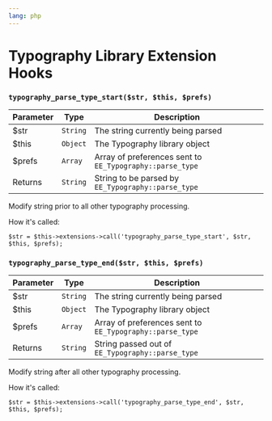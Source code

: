 ```yaml
---
lang: php
---
```


<!--
    This source file is part of the open source project
    ExpressionEngine User Guide (https://github.com/ExpressionEngine/ExpressionEngine-User-Guide)

    @link      https://expressionengine.com/
    @copyright Copyright (c) 2003-2020, Packet Tide, LLC (https://www.packettide.com)
    @license   https://expressionengine.com/license Licensed under Apache License, Version 2.0
-->

# Typography Library Extension Hooks

### `typography_parse_type_start($str, $this, $prefs)`

| Parameter | Type     | Description                                              |
| --------- | -------- | -------------------------------------------------------- |
| \$str     | `String` | The string currently being parsed                        |
| \$this    | `Object` | The Typography library object                            |
| \$prefs   | `Array`  | Array of preferences sent to `EE_Typography::parse_type` |
| Returns   | `String` | String to be parsed by `EE_Typography::parse_type`       |

Modify string prior to all other typography processing.

How it's called:

    $str = $this->extensions->call('typography_parse_type_start', $str, $this, $prefs);

### `typography_parse_type_end($str, $this, $prefs)`

| Parameter | Type     | Description                                              |
| --------- | -------- | -------------------------------------------------------- |
| \$str     | `String` | The string currently being parsed                        |
| \$this    | `Object` | The Typography library object                            |
| \$prefs   | `Array`  | Array of preferences sent to `EE_Typography::parse_type` |
| Returns   | `String` | String passed out of `EE_Typography::parse_type`         |

Modify string after all other typography processing.

How it's called:

    $str = $this->extensions->call('typography_parse_type_end', $str, $this, $prefs);
